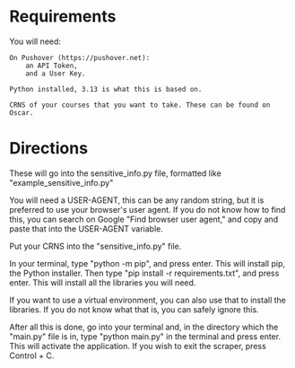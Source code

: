 # Requirements
You will need:

    On Pushover (https://pushover.net):
        an API Token,
        and a User Key.

    Python installed, 3.13 is what this is based on.

    CRNS of your courses that you want to take. These can be found on Oscar.

# Directions
These will go into the sensitive_info.py file, formatted like "example_sensitive_info.py"

You will need a USER-AGENT, this can be any random string, but it is preferred to use your browser's user agent. If you do not know how to find this, you can search on Google "Find browser user agent," and copy and paste that into the USER-AGENT variable.

Put your CRNS into the "sensitive_info.py" file.

In your terminal, type "python -m  pip", and press enter. This will install pip, the Python installer. Then type "pip install -r requirements.txt", and press enter. This will install all the libraries you will need.

If you want to use a virtual environment, you can also use that to install the libraries. If you do not know what that is, you can safely ignore this.

After all this is done, go into your terminal and, in the directory which the "main.py" file is in, type "python main.py" in the terminal and press enter. This will activate the application. If you wish to exit the scraper, press Control + C.